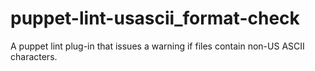 # puppet-lint-usascii_format-check
A puppet lint plug-in that issues a warning if files contain non-US ASCII characters.
